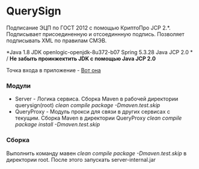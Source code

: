 # QuerySign
Подписание ЭЦП по ГОСТ 2012 с помощью КриптоПро JCP 2.*. Подписывает присоединенную и отсоединнную подпись. Позволяет подписывать XML по правилам СМЭВ.

*Java 1.8 JDK openlogic-openjdk-8u372-b07 Spring 5.3.28 Java JCP 2.0 *  /
**Не забыть проинжектить JDK с помощью Java JCP 2.0**

Точка входа в приложение - [Вот она](https://github.com/disant9807/QuerySign/blob/master/server/src/main/java/ru/spandco/querysign/server/ServerApplication.java)

### Модули
- Server - Логика сервиса. Сборка Maven в рабочей директории querysign(root) *clean compile package -Dmaven.test.skip*
- QueryProxy - Модуль прокси для связи в других сервисах с текущим. Сборка Maven в директории QueryProxy *clean compile package install -Dmaven.test.skip*

### Сборка
Выполнить команду мавен *clean compile package -Dmaven.test.skip* в директории root. После этого запускать server-internal.jar
